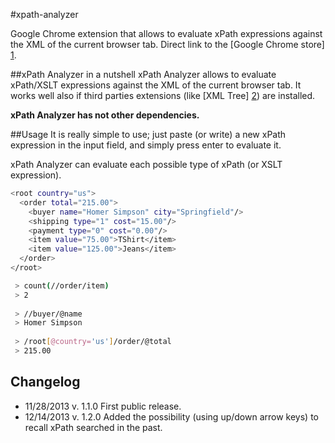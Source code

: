 #xpath-analyzer

Google Chrome extension that allows to evaluate xPath expressions against the XML of the current browser tab.
Direct link to the [Google Chrome store] [1].

##xPath Analyzer in a nutshell
xPath Analyzer allows to evaluate xPath/XSLT expressions against the XML of the current browser tab. 
It works well also if third parties extensions (like [XML Tree] [2]) are installed.

**xPath Analyzer has not other dependencies.**

##Usage
It is really simple to use; just paste (or write) a new xPath expression in the input field, and simply press enter to evaluate it.

xPath Analyzer can evaluate each possible type of xPath (or XSLT expression).

```sh
<root country="us">
  <order total="215.00">
    <buyer name="Homer Simpson" city="Springfield"/>
    <shipping type="1" cost="15.00"/>
    <payment type="0" cost="0.00"/>
    <item value="75.00">TShirt</item>
    <item value="125.00">Jeans</item>
  </order>
</root>
```

```sh
 > count(//order/item)
 > 2
 
 > //buyer/@name
 > Homer Simpson
 
 > /root[@country='us']/order/@total
 > 215.00
```

## Changelog

- 11/28/2013 v. 1.1.0 First public release.
- 12/14/2013 v. 1.2.0 Added the possibility (using up/down arrow keys) to recall xPath searched in the past.



[1]: http://bit.ly/1bFabzr
[2]: http://bit.ly/Rink5Y
